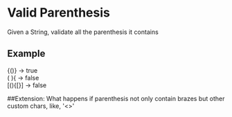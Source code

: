 # Valid Parenthesis

Given a String, validate all the parenthesis it contains

## Example
{()} -> true <br />
( ){ -> false <br />
[(){[}] -> false

##Extension:
What happens if parenthesis not only contain brazes but other custom chars, like, '<>'